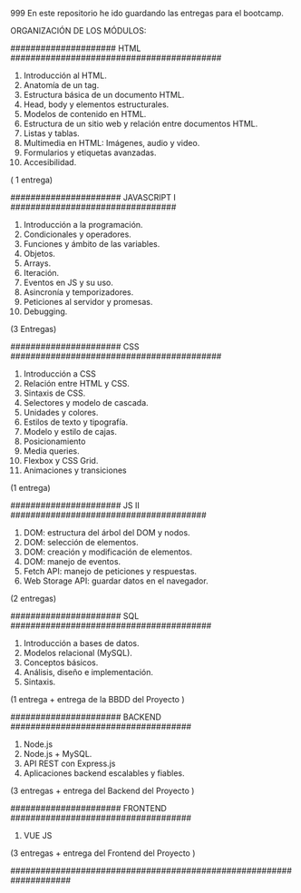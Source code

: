 999
En este repositorio he ido guardando las entregas para el bootcamp.

ORGANIZACIÓN DE LOS MÓDULOS:

##################### HTML ##########################################

1. Introducción al HTML.
2. Anatomía de un tag.
3. Estructura básica de un documento HTML.
4. Head, body y elementos estructurales.
5. Modelos de contenido en HTML.
6. Estructura de un sitio web y relación entre documentos HTML.
7. Listas y tablas.
8. Multimedia en HTML: Imágenes, audio y video.
9. Formularios y etiquetas avanzadas.
10. Accesibilidad.

( 1 entrega)



###################### JAVASCRIPT I #################################

1. Introducción a la programación.
2. Condicionales y operadores.
3. Funciones y ámbito de las variables.
4. Objetos.
5. Arrays.
6. Iteración.
7. Eventos en JS y su uso.
8. Asincronía y temporizadores.
9. Peticiones al servidor y promesas.
10. Debugging.

(3 Entregas)


###################### CSS ##########################################

1. Introducción a CSS
2. Relación entre HTML y CSS.
3. Sintaxis de CSS.
4. Selectores y modelo de cascada.
5. Unidades y colores.
6. Estilos de texto y tipografía. 
7. Modelo y estilo de cajas.
8. Posicionamiento
9. Media queries.
10. Flexbox y CSS Grid.
11. Animaciones y transiciones

(1 entrega)


###################### JS II #######################################

1. DOM: estructura del árbol del DOM y nodos.
2. DOM: selección de elementos.
3. DOM: creación y modificación de elementos.
4. DOM: manejo de eventos.
5. Fetch API: manejo de peticiones y respuestas.
6. Web Storage API: guardar datos en el navegador.

(2 entregas)


###################### SQL ########################################

1. Introducción a bases de datos.
2. Modelos relacional (MySQL).
3. Conceptos básicos.
4. Análisis, diseño e implementación.
5. Sintaxis.

(1 entrega + entrega de la BBDD del Proyecto )


###################### BACKEND ####################################

1. Node.js
2. Node.js + MySQL.
3. API REST con Express.js
4. Aplicaciones backend escalables y fiables.

(3 entregas + entrega del Backend del Proyecto )


###################### FRONTEND ####################################

1. VUE JS


(3 entregas + entrega del Frontend del Proyecto )

####################################################################







